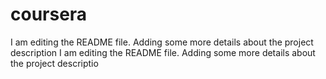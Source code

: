 # coursera
I am editing the README file. Adding some more details about the project
 description
I am editing the README file. Adding some more details about the project descriptio

